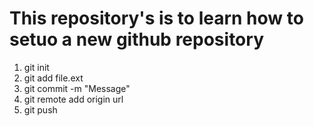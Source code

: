 <h1>
    This repository's is to learn how to setuo a new github repository
</h1>

<ol>
    <li>
        git init
    </li>
    <li>
        git add file.ext
    </li>
    <li>
        git commit -m "Message"
    </li>
    <li>
        git remote add origin url
    </li>
    <li>
        git push
    </li>
</ol>